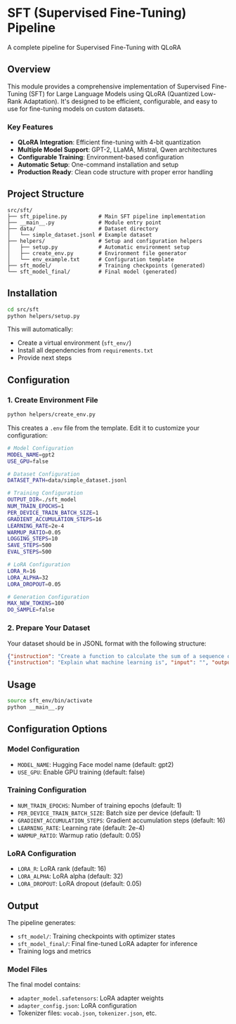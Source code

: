 # SFT (Supervised Fine-Tuning) Pipeline

A complete pipeline for Supervised Fine-Tuning with QLoRA

## Overview

This module provides a comprehensive implementation of Supervised Fine-Tuning (SFT) for Large Language Models using QLoRA (Quantized Low-Rank Adaptation). It's designed to be efficient, configurable, and easy to use for fine-tuning models on custom datasets.

### Key Features

- **QLoRA Integration**: Efficient fine-tuning with 4-bit quantization
- **Multiple Model Support**: GPT-2, LLaMA, Mistral, Qwen architectures
- **Configurable Training**: Environment-based configuration
- **Automatic Setup**: One-command installation and setup
- **Production Ready**: Clean code structure with proper error handling

## Project Structure

```
src/sft/
├── sft_pipeline.py          # Main SFT pipeline implementation
├── __main__.py              # Module entry point
├── data/                    # Dataset directory
│   └── simple_dataset.jsonl # Example dataset
├── helpers/                 # Setup and configuration helpers
│   ├── setup.py             # Automatic environment setup
│   ├── create_env.py        # Environment file generator
│   └── env_example.txt      # Configuration template
├── sft_model/               # Training checkpoints (generated)
└── sft_model_final/         # Final model (generated)
```

## Installation

```bash
cd src/sft
python helpers/setup.py
```

This will automatically:
- Create a virtual environment (`sft_env/`)
- Install all dependencies from `requirements.txt`
- Provide next steps

## Configuration

### 1. Create Environment File

```bash
python helpers/create_env.py
```

This creates a `.env` file from the template. Edit it to customize your configuration:

```bash
# Model Configuration
MODEL_NAME=gpt2
USE_GPU=false

# Dataset Configuration
DATASET_PATH=data/simple_dataset.jsonl

# Training Configuration
OUTPUT_DIR=./sft_model
NUM_TRAIN_EPOCHS=1
PER_DEVICE_TRAIN_BATCH_SIZE=1
GRADIENT_ACCUMULATION_STEPS=16
LEARNING_RATE=2e-4
WARMUP_RATIO=0.05
LOGGING_STEPS=10
SAVE_STEPS=500
EVAL_STEPS=500

# LoRA Configuration
LORA_R=16
LORA_ALPHA=32
LORA_DROPOUT=0.05

# Generation Configuration
MAX_NEW_TOKENS=100
DO_SAMPLE=false
```

### 2. Prepare Your Dataset

Your dataset should be in JSONL format with the following structure:

```json
{"instruction": "Create a function to calculate the sum of a sequence of integers", "input": "[1, 2, 3, 4, 5]", "output": "# Python code\ndef sum_sequence(sequence):\n    sum = 0\n    for num in sequence:\n        sum += num\n    return sum"}
{"instruction": "Explain what machine learning is", "input": "", "output": "Machine learning is a subset of artificial intelligence that enables computers to learn and make decisions from data without being explicitly programmed for every task."}
```

## Usage

```bash
source sft_env/bin/activate
python __main__.py
```

## Configuration Options

### Model Configuration
- `MODEL_NAME`: Hugging Face model name (default: gpt2)
- `USE_GPU`: Enable GPU training (default: false)

### Training Configuration
- `NUM_TRAIN_EPOCHS`: Number of training epochs (default: 1)
- `PER_DEVICE_TRAIN_BATCH_SIZE`: Batch size per device (default: 1)
- `GRADIENT_ACCUMULATION_STEPS`: Gradient accumulation steps (default: 16)
- `LEARNING_RATE`: Learning rate (default: 2e-4)
- `WARMUP_RATIO`: Warmup ratio (default: 0.05)

### LoRA Configuration
- `LORA_R`: LoRA rank (default: 16)
- `LORA_ALPHA`: LoRA alpha (default: 32)
- `LORA_DROPOUT`: LoRA dropout (default: 0.05)

## Output

The pipeline generates:

- `sft_model/`: Training checkpoints with optimizer states
- `sft_model_final/`: Final fine-tuned LoRA adapter for inference
- Training logs and metrics

### Model Files

The final model contains:
- `adapter_model.safetensors`: LoRA adapter weights
- `adapter_config.json`: LoRA configuration
- Tokenizer files: `vocab.json`, `tokenizer.json`, etc.